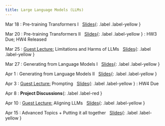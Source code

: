 ```yaml
---
title: Large Language Models (LLMs)
---
```


<!-- Week 9 -->

Mar 18
: Pre-training Transformers I  &nbsp; [Slides](assets/slides/24s-csci499-lmsnlp-lec13-finetuning-transformers.pdf){: .label .label-yellow }
  <!-- tokenization papers -->


Mar 20
: Pre-training Transformers II  &nbsp; [Slides](assets/slides/24s-csci499-lmsnlp-lec14-finetuning-transformers-contd.pdf){: .label .label-yellow }
  : HW3 Due; HW4 Released


Mar 25
: [Guest Lecture:](https://jyzhao.net/) Limitations and Harms of LLMs  &nbsp; [Slides](https://drive.google.com/file/d/1HNR4CywCWBroKJy6YS9X4K-DMkT0ZA5s/view){: .label .label-yellow }


Mar 27
: Generating from Language Models I &nbsp; [Slides](assets/slides/24s-csci499-lmsnlp-lec16-generation.pdf){: .label .label-yellow }

Apr 1
: Generating from Language Models II &nbsp; [Slides](assets/slides/24s-csci499-lmsnlp-lec17-generation-contd.pdf){: .label .label-yellow }
  <!-- Quiz 5 -->

Apr 3
: [Guest Lecture:](https://yeqy.xyz/) Prompting &nbsp; [Slides](assets/slides/24s-csci499-lmsnlp-lec18-generative-eval-prompting.pdf){: .label .label-yellow }
  : HW4 Due

Apr 8
: **Project Discussions**{: .label .label-red }


Apr 10
: [Guest Lecture:](https://justin-cho.com/) Aligning LLMs &nbsp; [Slides](assets/slides/24s-csci499-lmsnlp-lec19-prompting-alignment.pdf){: .label .label-yellow }


Apr 15
: Advanced Topics + Putting it all together &nbsp; [Slides](assets/slides/24s-csci499-lmsnlp-lec20-outro.pdf){: .label .label-yellow }
    <!-- Quiz 6 -->